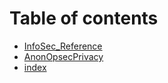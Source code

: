 # Table of contents

* [InfoSec\_Reference](README.md)
* [AnonOpsecPrivacy](anonopsecprivacy.md)
* [index](untitled.md)

